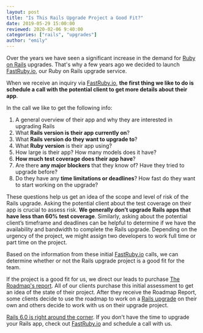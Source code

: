 ```yaml
---
layout: post
title: "Is This Rails Upgrade Project a Good Fit?"
date: 2019-05-29 15:00:00
reviewed: 2020-02-06 9:40:00
categories: ["rails", "upgrades"]
author: "emily"
---
```


Over the years we have seen a significant increase in the  demand for [Ruby on Rails](http://rubyonrails.org/) upgrades. That's why a few years ago we decided to launch [FastRuby.io](https://fastruby.io), our Ruby on Rails upgrade service.

When we receive an inquiry via [FastRuby.io](https://fastruby.io), **the first thing we like to do is schedule a call with the potential client to get more details about their app**.

<!--more-->

In the call we like to get the following info:

1. A general overview of their app and why they are interested in upgrading Rails
2. What **Rails version is their app currently on**?
3. What **Rails version do they want to upgrade to**?
4. What **Ruby version** is their app using?
5. How large is their app? How many models does it have?
6. **How much test coverage does their app have**?
7. Are there **any major blockers** that they know of? Have they tried to upgrade before?
8. Do they have any **time limitations or deadlines**? How fast do they want to start working on the upgrade?

These questions help us get an idea of the scope and level of risk of the Rails upgrade. Asking the potential client about the test coverage on their app is crucial to assess risk. **We generally don’t upgrade Rails apps that have less than 60% test coverage**. Similarly, asking about the potential client’s timeframe and deadlines can be helpful to determine if we have the availability and bandwidth to complete the Rails upgrade. Depending on the urgency of the project, we might assign two developers to work full time or part time on the project.

Based on the information from these initial [FastRuby.io](https://fastruby.io) calls, we can determine whether or not the Rails upgrade project is a good fit for the team.

If the project is a good fit for us, we direct our leads to purchase [The Roadmap's report](https://fastruby.io/roadmap). All of our clients purchase this initial assessment to get an idea of the state of their project. After they receive the Roadmap Report, some clients decide to use the roadmap to work on a [Rails upgrade](https://fastruby.io/blog/tags/upgrades) on their own and others decide to work with us on their upgrade project.

[Rails 6.0 is right around the corner](https://fastruby.io/blog/rails/upgrades/upgrade-rails-from-5-2-to-6-0.html). If you don't have the time to upgrade your Rails app, check out [FastRuby.io](https://fastruby.io) and schedule a call with us.
